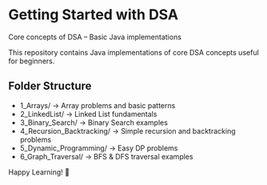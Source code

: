 # Getting Started with DSA
Core concepts of DSA – Basic Java implementations

This repository contains Java implementations of core DSA concepts useful for beginners.

## Folder Structure
- 1_Arrays/ → Array problems and basic patterns
- 2_LinkedList/ → Linked List fundamentals
- 3_Binary_Search/ → Binary Search examples
- 4_Recursion_Backtracking/ → Simple recursion and backtracking problems
- 5_Dynamic_Programming/ → Easy DP problems
- 6_Graph_Traversal/ → BFS & DFS traversal examples

Happy Learning! 🚀
